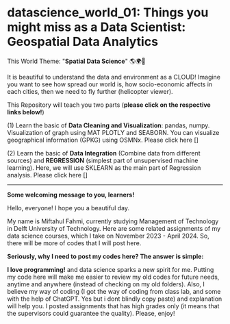# datascience_world_01: Things you might miss as a Data Scientist: Geospatial Data Analytics

This World Theme: "**Spatial Data Science**" 🌎🌍💐

It is beautiful to understand the data and environment as a CLOUD!
Imagine you want to see how spread our world is, how socio-economic affects in each cities, then we need to fly further (helicopter viewer).

This Repository will teach you two parts (**please click on the respective links below!**)

(1) Learn the basic of **Data Cleaning and Visualization**: pandas, numpy. Visualization of graph using MAT PLOTLY and SEABORN. You can visualize geographical information (GPKG) using OSMNx. Please click here []

(2) Learn the basic of **Data Integration** (Combine data from different sources) and **REGRESSION** (simplest part of unsupervised machine learning). Here, we will use SKLEARN as the main part of Regression analysis. Please click here []

----

**Some welcoming message to you, learners!**

Hello, everyone! I hope you a beautiful day.

My name is Miftahul Fahmi, currently studying Management of Technology in Delft University of Technology. Here are some related assignments of my data science courses, which I take on November 2023 - April 2024. So, there will be more of codes that I will post here.

**Seriously, why I need to post my codes here? The answer is simple:**

**I love programming!** and data science sparks a new spirit for me. Putting my code here will make me easier to review my old codes for future needs, anytime and anywhere (instead of checking on my old folders). Also, I believe my way of coding (I got the way of coding from class lab, and some with the help of ChatGPT. Yes but i dont blindly copy paste) and explanation will help you.
I posted assignments that has high grades only (it means that the supervisors could guarantee the quality).
Please, enjoy!

